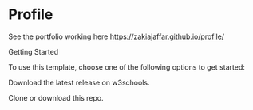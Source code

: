 # Profile
See the portfolio working here https://zakiajaffar.github.io/profile/

Getting Started

To use this template, choose one of the following options to get started:

Download the latest release on w3schools.

Clone or download this repo.
